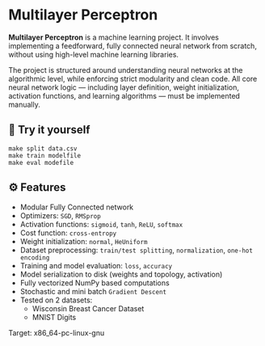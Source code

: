 # Multilayer Perceptron

**Multilayer Perceptron** is a machine learning project.
It involves implementing a feedforward, fully connected neural network from scratch, without using high-level machine learning libraries.

The project is structured around understanding neural networks at the algorithmic level, while enforcing strict modularity and clean code.
All core neural network logic — including layer definition, weight initialization, activation functions, and learning algorithms — must be implemented manually.

## 🔨 Try it yourself

```shell
make split data.csv
make train modelfile
make eval modefile
```

## ⚙️ Features

- Modular Fully Connected network
- Optimizers: `SGD`, `RMSprop`
- Activation functions: `sigmoid`, `tanh`, `ReLU`, `softmax`
- Cost function: `cross-entropy`
- Weight initialization: `normal`, `HeUniform`
- Dataset preprocessing: `train/test splitting`, `normalization`, `one-hot encoding`
- Training  and model evaluation: `loss`, `accuracy`
- Model serialization to disk (weights and topology, activation)
- Fully vectorized NumPy based computations
- Stochastic and mini batch `Gradient Descent`
- Tested on 2 datasets:
  - Wisconsin Breast Cancer Dataset
  - MNIST Digits

Target: x86_64-pc-linux-gnu

